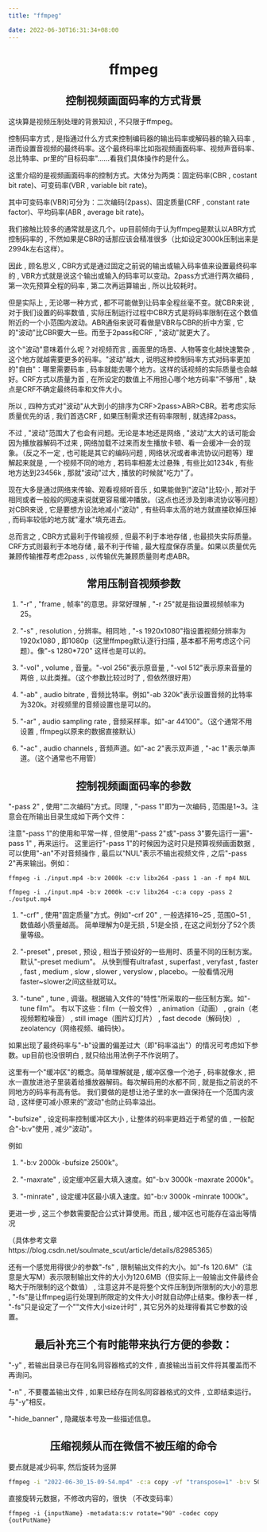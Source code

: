 ```yaml
---
title: "ffmpeg"

date: 2022-06-30T16:31:34+08:00
---
```


# ffmpeg

## 控制视频画面码率的方式背景

这块算是视频压制处理的背景知识 , 不只限于ffmpeg。

控制码率方式 , 是指通过什么方式来控制编码器的输出码率或解码器的输入码率 , 进而设置音视频的最终码率。这个最终码率比如指视频画面码率、视频声音码率、总比特率、pr里的"目标码率"……看我们具体操作的是什么。

这里介绍的是视频画面码率的控制方式。大体分为两类：固定码率(CBR , costant bit rate)、可变码率(VBR , variable bit rate)。

其中可变码率(VBR)可分为：二次编码(2pass)、固定质量(CRF , constant rate factor)、平均码率(ABR , average bit rate)。

我们接触比较多的通常就是这几个。up目前倾向于认为ffmpeg是默认以ABR方式控制码率的 , 不然如果是CBR的话那应该会精准很多（比如设定3000k压制出来是2994k左右这样）。

因此 , 顾名思义 , CBR方式是通过固定之前说的输出或输入码率值来设置最终码率的 , VBR方式就是说这个输出或输入的码率可以变动。2pass方式进行两次编码 , 第一次先预算全程的码率 , 第二次再运算输出 , 所以比较耗时。

但是实际上 , 无论哪一种方式 , 都不可能做到让码率全程丝毫不变。就CBR来说 , 对于我们设置的码率数值 , 实际压制运行过程中CBR方式是将码率限制在这个数值附近的一个小范围内波动。ABR通俗来说可看做是VBR与CBR的折中方案 ,
它的"波动"比CBR要大一些。而至于2pass和CRF , "波动"就更大了。

这个"波动"意味着什么呢？对视频而言 , 画面里的场景、人物等变化越快速繁杂 , 这个地方就越需要更多的码率。"波动"越大 , 说明这种控制码率方式对码率更加的"自由"：哪里需要码率 ,
码率就能去哪个地方。这样的话视频的实际质量也会越好。CRF方式以质量为首 , 在所设定的数值上不用担心哪个地方码率"不够用" , 缺点是CRF不确定最终码率和文件大小。

所以 , 四种方式对"波动"从大到小的排序为CRF>2pass>ABR>CBR。若考虑实际质量优先的话 , 我们首选CRF , 如果压制需求还有码率限制 , 就选择2pass。

不过 , "波动"范围大了也会有问题。无论是本地还是网络 , "波动"太大的话可能会因为播放器解码不过来 , 网络加载不过来而发生播放卡顿、看一会缓冲一会的现象。（反之不一定 , 也可能是其它的编码问题 ,
网络状况或者串流协议问题等）理解起来就是 , 一个视频不同的地方 , 若码率相差太过悬殊 , 有些比如1234k , 有些地方达到23456k , 那就"波动"过大 , 播放的时候就"吃力"了。

现在大多是通过网络来传输、观看视频听音乐 , 如果能做到"波动"比较小 , 那对于相同或者一般般的网速来说就更容易缓冲播放。（这点也还涉及到串流协议等问题）对CBR来说 , 它是要想方设法地减小"波动" , 有些码率太高的地方就直接砍掉压掉
, 而码率较低的地方就"灌水"填充进去。

总而言之 , CBR方式最利于传输视频 , 但最不利于本地存储 , 也最损失实际质量。CRF方式则最利于本地存储 , 最不利于传输 , 最大程度保存质量。如果以质量优先兼顾传输推荐考虑2pass , 以传输优先兼顾质量则考虑ABR。

## 常用压制音视频参数

1. "-r" , "frame , 帧率"的意思。非常好理解 , "-r 25"就是指设置视频帧率为25。

2. "-s" , resolution , 分辨率。相同地 , "-s 1920x1080"指设置视频分辨率为1920x1080 , 即1080p（这里ffmpeg默认逐行扫描 , 基本都不用考虑这个问题）。像"-s 1280*720"
   这样也是可以的。

3. "-vol" , volume , 音量。"-vol 256"表示原音量 , "-vol 512"表示原来音量的两倍 , 以此类推。（这个参数比较过时了 , 但依然很好用）

4. "-ab" , audio bitrate , 音频比特率。例如"-ab 320k"表示设置音频的比特率为320k。对视频里的音频设置也是可以的。

5. "-ar" , audio sampling rate , 音频采样率。如"-ar 44100"。（这个通常不用设置 , ffmpeg以原来的数据直接默认）

6. "-ac" , audio channels , 音频声道。如"-ac 2"表示双声道 , "-ac 1"表示单声道。（这个通常也不用管）

## 控制视频画面码率的参数

"-pass 2" , 使用"二次编码"方式。同理 , "-pass 1"即为一次编码 , 范围是1~3。注意会在所输出目录生成如下两个文件：

注意"-pass 1"的使用和平常一样 , 但使用"-pass 2"或"-pass 3"要先运行一遍"-pass 1" , 再来运行。 这里运行"-pass 1"的时候因为这时只是预算视频画面数据 , 可以使用"-an"不对音频操作 ,
最后以"NUL"表示不输出视频文件 , 之后"-pass 2"再来输出。例如：

```shell
ffmpeg -i ./input.mp4 -b:v 2000k -c:v libx264 -pass 1 -an -f mp4 NUL
```

```shell
ffmpeg -i ./input.mp4 -b:v 2000k -c:v libx264 -c:a copy -pass 2 ./output.mp4
```

1. "-crf" , 使用"固定质量"方式。例如"-crf 20" , 一般选择16~25 , 范围0~51 , 数值越小质量越高。 简单理解为0是无损 , 51是全损 , 在这之间划分了52个质量等级。

2. "-preset" , preset , 预设 , 相当于预设好的一些用时、质量不同的压制方案。默认"-preset medium"。 从快到慢有ultrafast , superfast , veryfast , faster ,
   fast , medium , slow , slower , veryslow , placebo。一般看情况用faster~slower之间这些就可以。

3. "-tune" , tune , 调谐。根据输入文件的"特性"所采取的一些压制方案。如"-tune film"。 有以下这些：film（一般文件） , animation（动画） , grain（老视频颗粒噪音） , still
   image（图片幻灯片） , fast decode（解码快） , zeolatency（网络视频、编码快）。

如果出现了最终码率与"-b"设置的偏差过大（即"码率溢出"）的情况可考虑如下参数。up目前也没很明白 , 就只给出用法例子不作说明了。

这里有一个"缓冲区"的概念。简单理解就是 , 缓冲区像一个池子 , 码率就像水 , 把水一直放进池子里装着给播放器解码。每次解码用的水都不同 , 就是指之前说的不同地方的码率有高有低。 我们要做的是想让池子里的水一直保持在一个范围内波动 ,
这样便可减小原来的"波动"也防止码率溢出。

"-bufsize" , 设定码率控制缓冲区大小 , 让整体的码率更趋近于希望的值 , 一般配合"-b:v"使用 , 减少"波动"。

例如

1. "-b:v 2000k -bufsize 2500k"。

2. "-maxrate" , 设定缓冲区最大填入速度。如"-b:v 3000k -maxrate 2000k"。

3. "-minrate" , 设定缓冲区最小填入速度。如"-b:v 3000k -minrate 1000k"。

更进一步 , 这三个参数需要配合公式计算使用。而且 , 缓冲区也可能存在溢出等情况

（具体参考文章https://blog.csdn.net/soulmate_scut/article/details/82985365）

还有一个感觉用得很少的参数"-fs" , 限制输出文件的大小。如"-fs 120.6M"（注意是大写M）表示限制输出文件的大小为120.6MB（但实际上一般输出文件最终会略大于所限制的这个数值） ,
注意这并不是将整个文件压制到所限制的大小的意思 , "-fs"是让ffmpeg运行处理到所限定的文件大小时就自动停止结束。像秒表一样 , "-fs"只是设定了一个""文件大小size计时" , 其它另外的处理得看其它参数的设置。

## 最后补充三个有时能带来执行方便的参数：

"-y" , 若输出目录已存在同名同容器格式的文件 , 直接输出当前文件将其覆盖而不再询问。

"-n" , 不要覆盖输出文件 , 如果已经存在同名同容器格式的文件 , 立即结束运行。与"-y"相反。

"-hide_banner" , 隐藏版本号及一些描述信息。

## 压缩视频从而在微信不被压缩的命令

要点就是减少码率, 然后旋转为竖屏

```bash
ffmpeg -i "2022-06-30_15-09-54.mp4" -c:a copy -vf "transpose=1" -b:v 500k -bufsize 500k 2022-06-30_15-35-10.cp1.mp4
```

直接旋转元数据，不修改内容的，很快 （不改变码率）
```shell
ffmpeg -i {inputName} -metadata:s:v rotate="90" -codec copy {outPutName}
```

<style>
    .main-inner {
        width: 1000px !important;
   }
   h1, h2, h3 {
   text-align: center;
}
</style>